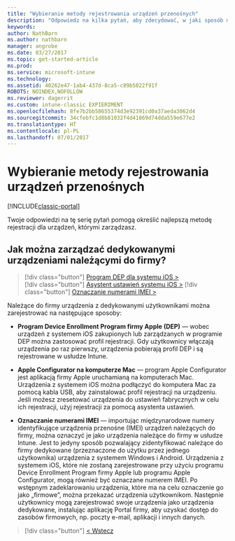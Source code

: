 ```yaml
---
title: "Wybieranie metody rejestrowania urządzeń przenośnych"
description: "Odpowiedz na kilka pytań, aby zdecydować, w jaki sposób ma się odbywać rejestrowanie urządzeń przenośnych w usłudze Intune"
keywords: 
author: NathBarn
ms.author: nathbarn
manager: angrobe
ms.date: 03/27/2017
ms.topic: get-started-article
ms.prod: 
ms.service: microsoft-intune
ms.technology: 
ms.assetid: 40262e47-1ab4-437d-8ca5-c89b5022f91f
ROBOTS: NOINDEX,NOFOLLOW
ms.reviewer: dagerrit
ms.custom: intune-classic EXPIERIMENT
ms.openlocfilehash: 8fe7b2bb58655374d3e92391cd0a37aeda3062d4
ms.sourcegitcommit: 34cfebfc1d8b81032f4d41869d74dda559e677e2
ms.translationtype: HT
ms.contentlocale: pl-PL
ms.lasthandoff: 07/01/2017
---
```

# <a name="choose-how-to-enroll-mobile-devices"></a>Wybieranie metody rejestrowania urządzeń przenośnych

[!INCLUDE[classic-portal](../includes/classic-portal.md)]

Twoje odpowiedzi na tę serię pytań pomogą określić najlepszą metodę rejestracji dla urządzeń, którymi zarządzasz.

## <a name="how-will-you-manage-dedicated-corporate-owned-devices"></a>**Jak można zarządzać dedykowanymi urządzeniami należącymi do firmy?**

  > [!div class="button"]
[Program DEP dla systemu iOS >](/intune-classic/deploy-use/ios-device-enrollment-program-in-microsoft-intune)  
> [!div class="button"]
[Asystent ustawień systemu iOS >](/intune-classic/deploy-use/ios-setup-assistant-enrollment-in-microsoft-intune)
> [!div class="button"]
[Oznaczanie numerami IMEI >](/intune-classic/deploy-use/specify-corporate-owned-devices-with-international-mobile-equipment-identity-imei-numbers)

  Należące do firmy urządzenia z dedykowanymi użytkownikami można zarejestrować na następujące sposoby:

  - **Program Device Enrollment Program firmy Apple (DEP)** — wobec urządzeń z systemem iOS zakupionych lub zarządzanych w programie DEP można zastosować profil rejestracji. Gdy użytkownicy włączają urządzenia po raz pierwszy, urządzenia pobierają profil DEP i są rejestrowane w usłudze Intune.

  - **Apple Configurator na komputerze Mac** — program Apple Configurator jest aplikacją firmy Apple uruchamianą na komputerach Mac. Urządzenia z systemem iOS można podłączyć do komputera Mac za pomocą kabla USB, aby zainstalować profil rejestracji na urządzeniu. Jeśli możesz zresetować urządzenia do ustawień fabrycznych w celu ich rejestracji, użyj rejestracji za pomocą asystenta ustawień.

  - **Oznaczanie numerami IMEI** — importując międzynarodowe numery identyfikujące urządzenia przenośne (IMEI) urządzeń należących do firmy, można oznaczyć je jako urządzenia należące do firmy w usłudze Intune. Jest to jedyny sposób pozwalający zidentyfikować należące do firmy dedykowane (przeznaczone do użytku przez jednego użytkownika) urządzenia z systemem Windows i Android. Urządzenia z systemem iOS, które nie zostaną zarejestrowane przy użyciu programu Device Enrollment Program firmy Apple lub programu Apple Configurator, mogą również być oznaczane numerem IMEI. Po wstępnym zadeklarowaniu urządzenia, które ma na celu oznaczenie go jako „firmowe”, można przekazać urządzenia użytkownikom. Następnie użytkownicy mogą zarejestrować swoje urządzenia jako urządzenia dedykowane, instalując aplikację Portal firmy, aby uzyskać dostęp do zasobów firmowych, np. poczty e-mail, aplikacji i innych danych.

> [!div class="button"]
[< Wstecz](choose-how-to-enroll-devices3.md)
